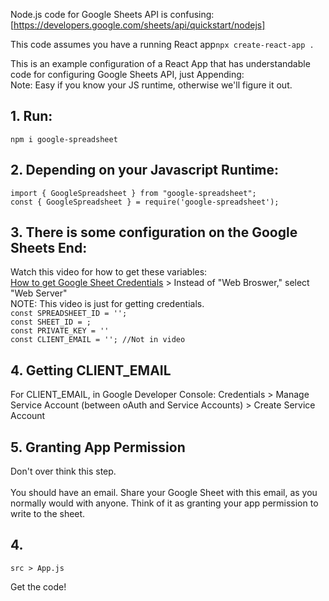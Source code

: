 Node.js code for Google Sheets API is confusing: [https://developers.google.com/sheets/api/quickstart/nodejs]

This code assumes you have a running React app`npx create-react-app .`

This is an example configuration of a React App that has understandable code for configuring Google Sheets API, just Appending: <br />
Note: Easy if you know your JS runtime, otherwise we'll figure it out.


## 1. Run:  <br /> 
`npm i google-spreadsheet`
  
## 2. Depending on your Javascript Runtime: <br />
   `import { GoogleSpreadsheet } from "google-spreadsheet";`<br />
   `const { GoogleSpreadsheet } = require('google-spreadsheet');`
   
## 3. There is some configuration on the Google Sheets End: <br /> 
Watch this video for how to get these variables: <br />
[How to get Google Sheet Credentials](https://www.youtube.com/watch?v=shctaaILCiU&t=38s&ab_channel=AnthonyBrunson) > Instead of "Web Broswer," select "Web Server"<br />
    NOTE: This video is just for getting credentials. <br />
    `const SPREADSHEET_ID = '';` <br />
    `const SHEET_ID = ;` <br />
    `const PRIVATE_KEY = ''` <br />
    `const CLIENT_EMAIL = ''; //Not in video` <br />  
   
    
    
    

## 4. Getting CLIENT_EMAIL
  For CLIENT_EMAIL, in Google Developer Console: Credentials > Manage Service Account (between oAuth and Service Accounts) > Create Service Account

## 5. Granting App Permission
  Don't over think this step. <br />  
  You should have an email. Share your Google Sheet with this email, as you normally would with anyone. Think of it as granting your app permission to write to the sheet. 
  
## 4. 
  `src > App.js`
    
  Get the code!
    
